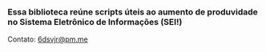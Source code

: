   ### Essa biblioteca reúne scripts úteis ao aumento de produvidade no Sistema Eletrônico de Informações (SEI!) ###


Contato: 6dsvjr@pm.me
